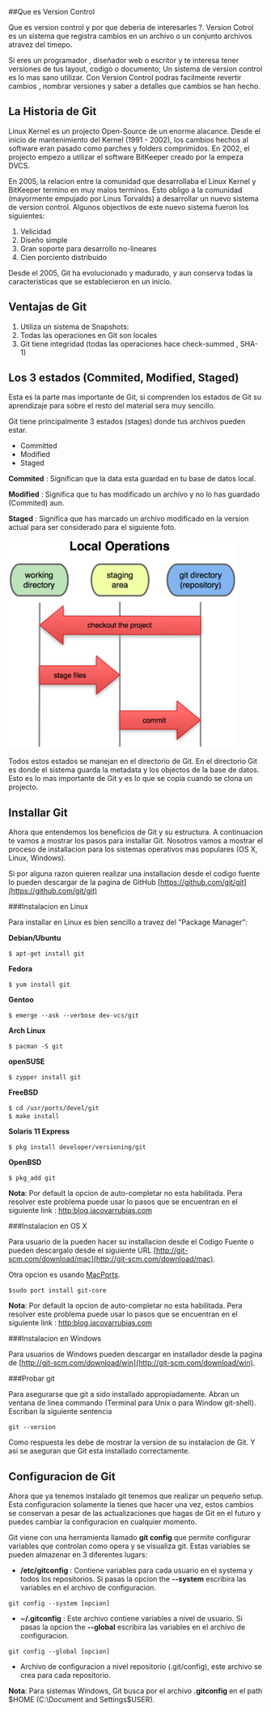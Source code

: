 
##Que es Version Control 

Que es version control y por que deberia de interesarles ?. Version Cotrol es un sistema que registra cambios en un archivo o un conjunto archivos atravez del timepo. 

Si eres un programador , diseñador web o escritor y te interesa tener versiones de tus layout, codigo o documento; Un sistema de version control es lo mas sano utilizar. Con Version Control podras facilmente revertir cambios , nombrar versiones y saber a detalles que cambios se han hecho.

## La Historia de Git 

Linux Kernel es un projecto Open-Source de un enorme alacance. Desde el inicio de mantenimiento del Kernel (1991 - 2002), los cambios hechos al software eran pasado como parches y folders comprimidos. En 2002, el projecto empezo a utilizar el software BitKeeper creado por la empeza DVCS.

En 2005, la relacion entre la comunidad que desarrollaba el Linux Kernel y BitKeeper termino en muy malos terminos. Esto obligo a la comunidad (mayormente empujado por Linus Torvalds) a desarrollar un nuevo sistema de version control. Algunos objectivos de este nuevo sistema fueron los siguientes: 

1. Velicidad
2. Diseño simple
3. Gran soporte para desarrollo no-lineares
4. Cien porciento distribuido

Desde el 2005, Git ha evolucionado y madurado, y aun conserva todas la caracteristicas que se establecieron en un inicio.

## Ventajas de Git 

1. Utiliza un sistema de Snapshots:
2. Todas las operaciones en Git son locales
3. Git tiene integridad (todas las operaciones hace check-summed , SHA-1)


## Los 3 estados (Commited, Modified, Staged) 

Esta es la parte mas importante de Git, si comprenden los estados de Git su aprendizaje para sobre el resto del material sera muy sencillo.

Git tiene principalmente 3 estados (stages) donde tus archivos pueden estar.

* Committed
* Modified
* Staged

__Commited__ : Significan que la data esta guardad en tu base de datos local.

__Modified__ : Significa que tu has modificado un archivo y no lo has guardado (Commited) aun.

__Staged__ : Significa que has marcado un archivo modificado en la version actual para ser considerado para el siguiente foto.

<img src="Operacion_Locales.png" width="450">

Todos estos estados se manejan en el directorio de Git. En el directorio Git es donde el sistema guarda la metadata y los objectos de la base de datos. Esto es lo mas importante de Git y es lo que se copia cuando se clona un projecto. 

## Installar Git 

Ahora que entendemos los beneficios de Git y su estructura. A continuacion te vamos a mostrar los pasos para installar Git. Nosotros vamos a mostrar el proceso de installacion para los sistemas operativos mas populares (OS X, Linux, Windows). 

Si por alguna razon quieren realizar una installacion desde el codigo fuente lo pueden descargar de la pagina de GitHub [https://github.com/git/git](https://github.com/git/git)

###Instalacion en Linux 

Para installar en Linux es bien sencillo a travez del "Package Manager":

__Debian/Ubuntu__
```
$ apt-get install git
```

__Fedora__
```
$ yum install git
```

__Gentoo__
```
$ emerge --ask --verbose dev-vcs/git
```

__Arch Linux__
```
$ pacman -S git
```

__openSUSE__
```
$ zypper install git
```

__FreeBSD__
```
$ cd /usr/ports/devel/git
$ make install
```

__Solaris 11 Express__
```
$ pkg install developer/versioning/git
```

__OpenBSD__
```
$ pkg_add git 
```
__Nota__: Por default la opcion de auto-completar no esta habilitada. Pera resolver este problema puede usar lo pasos que se encuentran en el siguiente link : [http:blog.jacovarrubias.com](http://blog.jacovarrubias.com/post/99660637170/how-to-add-auto-completion-to-git) 


###Instalacion en OS X

Para usuario de la pueden hacer su installacion desde el Codigo Fuente o pueden descargalo desde el siguiente URL [http://git-scm.com/download/mac](http://git-scm.com/download/mac).

Otra opcion es usando [MacPorts](http://www.macports.org).

```
$sudo port install git-core
```

__Nota__: Por default la opcion de auto-completar no esta habilitada. Pera resolver este problema puede usar lo pasos que se encuentran en el siguiente link : [http:blog.jacovarrubias.com](http://blog.jacovarrubias.com/post/99660637170/how-to-add-auto-completion-to-git) 

###Instalacion en Windows

Para usuarios de Windows pueden descargar en installador desde la pagina de [http://git-scm.com/download/win](http://git-scm.com/download/win). 


###Probar git 

Para asegurarse que git a sido installado appropiadamente. Abran un ventana de linea commando (Terminal para Unix o para Window git-shell). Escriban la siguiente sentencia 

```
git --version
```

Como respuesta les debe de mostrar la version de su instalacion de Git. Y asi se aseguran que Git esta installado correctamente.

## Configuracion de Git 

Ahora que ya tenemos instalado git tenemos que realizar un pequeño setup. Esta configuracion solamente la tienes que hacer una vez, estos cambios se conservan a pesar de las actualizaciones que hagas de Git en el futuro y puedes cambiar la configuracion en cualquier momento.

Git viene con una herramienta llamado __git config__ que permite configurar variables que controlan como opera y se visualiza git. Estas variables se pueden almazenar en 3 diferentes lugars:

* __/etc/gitconfig__ : Contiene variables para cada usuario en el systema y todos los repositorios. Si pasas la opcion the __--system__ escribira las variables en el archivo de configuracion.

```
git config --system [opcion]
```

* __~/.gitconfig__ : Este archivo contiene variables a nivel de usuario. Si pasas la opcion the __--global__ escribira las variables en el archivo de configuracion.

```
git config --global [opcion]
```

* Archivo de configuracion a nivel repositorio (.git/config), este archivo se crea para cada repositorio.

__Nota__: Para sistemas Windows, Git busca por el archivo __.gitconfig__ en el path $HOME (C:\Document and Settings\$USER).




